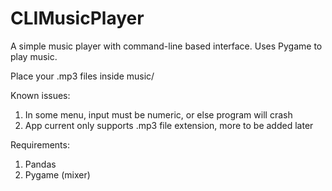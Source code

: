 # CLIMusicPlayer
A simple music player with command-line based interface. Uses Pygame to play music.

Place your .mp3 files inside music/

Known issues:
1. In some menu, input must be numeric, or else program will crash
2. App current only supports .mp3 file extension, more to be added later

Requirements:
1. Pandas
2. Pygame (mixer)
